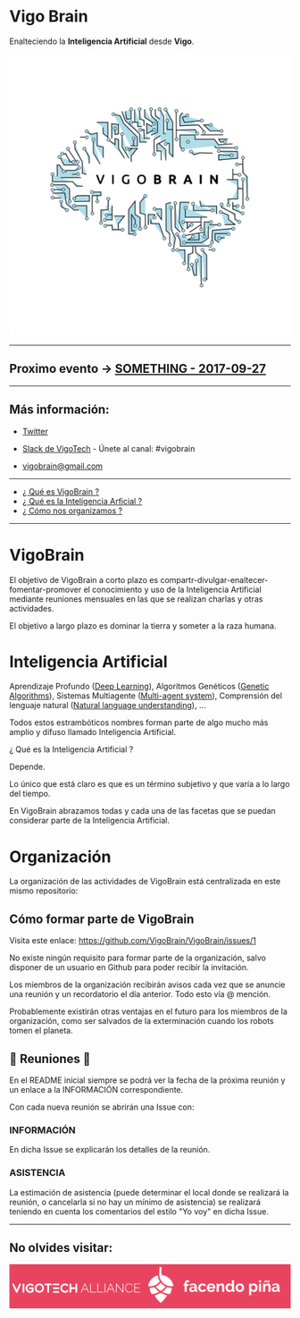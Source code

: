 # Vigo Brain

Enalteciendo la **Inteligencia Artificial** desde **Vigo**.

![Vigo Brain](/media/logo/png/logo.png) 

---

## Proximo evento -> [SOMETHING - 2017-09-27]()

---

## Más información:

- [Twitter](https://twitter.com/VigoBrain)

- [Slack de VigoTech](https://slackin-vigotech.herokuapp.com/) - Únete al canal: #vigobrain

- vigobrain@gmail.com

---

- [¿ Qué es VigoBrain ?](#vigobrain)
- [¿ Qué es la Inteligencia Arficial ?](#inteligencia-artificial)
- [¿ Cómo nos organizamos ?](#organización)

--- 

# VigoBrain

El objetivo de VigoBrain a corto plazo es compartr-divulgar-enaltecer-fomentar-promover el conocimiento y uso de la Inteligencia Artificial mediante reuniones mensuales en las que se realizan charlas y otras actividades.

El objetivo a largo plazo es dominar la tierra y someter a la raza humana.

# Inteligencia Artificial

Aprendizaje Profundo ([Deep Learning](https://en.wikipedia.org/wiki/Deep_learning)), Algoritmos Genéticos ([Genetic Algorithms](https://en.wikipedia.org/wiki/Genetic_algorithm)), Sistemas Multiagente ([Multi-agent system](https://en.wikipedia.org/wiki/Multi-agent_system)), Comprensión del lenguaje natural ([Natural language understanding](https://en.wikipedia.org/wiki/Natural_language_understanding)), ...

Todos estos estrambóticos nombres forman parte de algo mucho más amplio y difuso llamado Inteligencia Artificial.

¿ Qué es la Inteligencia Artificial ?

Depende.

Lo único que está claro es que es un término subjetivo y que varía a lo largo del tiempo.

En VigoBrain abrazamos todas y cada una de las facetas que se puedan considerar parte de la Inteligencia Artificial. 

# Organización

La organización de las actividades de VigoBrain está centralizada en este mismo repositorio:

## Cómo formar parte de VigoBrain

Visita este enlace: https://github.com/VigoBrain/VigoBrain/issues/1

No existe ningún requisito para formar parte de la organización, salvo disponer de un usuario en Github para poder recibir la invitación.

Los miembros de la organización recibirán avisos cada vez que se anuncie una reunión y un recordatorio el día anterior. Todo esto vía @ mención.

Probablemente existirán otras ventajas en el futuro para los miembros de la organización, como ser salvados de la exterminación cuando los robots tomen el planeta.

## :calendar: Reuniones :calendar:

En el README inicial siempre se podrá ver la fecha de la próxima reunión y un enlace a la INFORMACIÓN correspondiente.

Con cada nueva reunión se abrirán una Issue con:

### INFORMACIÓN

En dicha Issue se explicarán los detalles de la reunión.

### ASISTENCIA

La estimación de asistencia (puede determinar el local donde se realizará la reunión, o cancelarla si no hay un mínimo de asistencia) se realizará teniendo en cuenta los comentarios del estilo "Yo voy" en dicha Issue.

---

## No olvides visitar:

[![VigoTech](/media/vigotech.png)](http://vigotech.org/)
